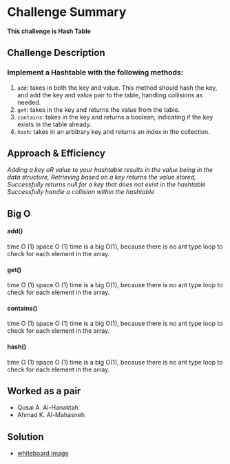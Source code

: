 # Challenge Summary

**This challenge is Hash Table**

## Challenge Description

### Implement a Hashtable with the following methods:
1. `add`: takes in both the key and value. This method should hash the key, and add the key and value pair to the table, handling collisions as needed.
2. `get`: takes in the key and returns the value from the table.
3. `contains`: takes in the key and returns a boolean, indicating if the key exists in the table already.
4. `hash`: takes in an arbitrary key and returns an index in the collection.

## Approach & Efficiency
_Adding a key oR value to your hashtable results in the value being in the data structure, Retrieving based on a key returns the value stored, Successfully returns null for a key that does not exist in the hashtable Successfully handle a collision within the hashtable_

## Big O
   #### add()
   time O (1)
   space O (1)
time is a big O(1), because there is no ant type loop to check for each element in the array.
#### get()
 time O (1)
   space O (1)
time is a big O(1), because there is no ant type loop to check for each element in the array.
#### contains()
 time O (1)
   space O (1)
time is a big O(1), because there is no ant type loop to check for each element in the array.
#### hash()
   time O (1)
   space O (1)
time is a big O(1), because there is no ant type loop to check for each element in the array.

## Worked as a pair
 - Qusai A. Al-Hanaktah
 - Ahmad K. Al-Mahasneh 

## Solution
- [whiteboard image](assets/hashtable.jpg)

